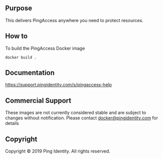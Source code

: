 ## Purpose
This delivers PingAccess anywhere you need to protect resources.

## How to
To build the PingAccess Docker image
```
docker build .
```

## Documentation
https://support.pingidentity.com/s/pingaccess-help

## Commercial Support
These images are not currently considered stable and are subject to changes without notification.
Please contact docker@pingidentity.com for details

## Copyright
Copyright © 2019 Ping Identity. All rights reserved.